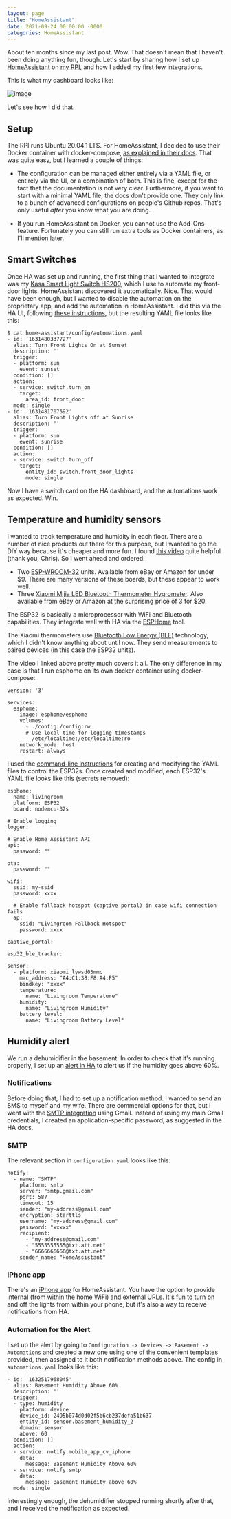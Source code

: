 ```yaml
---
layout: page
title: "HomeAssistant"
date: 2021-09-24 00:00:00 -0000
categories: HomeAssistant
---
```


About ten months since my last post. Wow. That doesn't mean that I haven't been doing anything fun, though. 
Let's start by sharing how I set up [HomeAssistant](https://www.home-assistant.io/) on 
[my RPI](https://cvicente.github.io/raspberry_pi/2020/11/01/RASPBERRY-PI.html), and how I added my first few integrations.

This is what my dashboard looks like:

![image](/images/ha_dash1.png)

Let's see how I did that.

## Setup

The RPI runs Ubuntu 20.04.1 LTS. For HomeAssistant, I decided to use their Docker container with docker-compose, 
[as explained in their docs](https://www.home-assistant.io/installation/linux#docker-compose). 
That was quite easy, but I learned a couple of things:

* The configuration can be managed either entirely via a YAML file, or entirely via the UI, or a combination of both. 
This is fine, except for the fact that the documentation is not very clear. Furthermore, if you want to start 
with a minimal YAML file, the docs don't provide one. They only link to a bunch of advanced configurations on people's 
Github repos. That's only useful _after_ you know what you are doing.

* If you run HomeAssistant on Docker, you cannot use the Add-Ons feature. Fortunately you can still run extra 
tools as Docker containers, as I'll mention later.

## Smart Switches
Once HA was set up and running, the first thing that I wanted to integrate was my [Kasa Smart Light Switch HS200](https://www.kasasmart.com/us/products/smart-switches/kasa-smart-wi-fi-light-switch-hs200), which I use to automate my
front-door lights. HomeAssistant discovered it automatically. Nice. That would have been enough, but I wanted to 
disable the automation on the proprietary app, and add the automation in HomeAssistant. I did this via the HA UI, 
following [these instructions](https://www.home-assistant.io/docs/automation/editor/), but the resulting YAML file 
looks like this:

```
$ cat home-assistant/config/automations.yaml
- id: '1631480337727'
  alias: Turn Front Lights On at Sunset
  description: ''
  trigger:
  - platform: sun
    event: sunset
  condition: []
  action:
  - service: switch.turn_on
    target:
      area_id: front_door
  mode: single
- id: '1631481707592'
  alias: Turn Front Lights off at Sunrise
  description: ''
  trigger:
  - platform: sun
    event: sunrise
  condition: []
  action:
  - service: switch.turn_off
    target:
      entity_id: switch.front_door_lights
	  mode: single
```

Now I have a switch card on the HA dashboard, and the automations work as expected. Win.

## Temperature and humidity sensors

I wanted to track temperature and humidity in each floor. There are a number of nice products out there for this purpose, 
but I wanted to go the DIY way because it's cheaper and more fun. I found [this video](https://youtu.be/l5ea7lQWpMk) 
quite helpful (thank you, Chris). So I went ahead and ordered:

* Two [ESP-WROOM-32](https://www.espressif.com/en/products/modules/esp32) units. Available from eBay or Amazon for under $9. There are many versions of these boards, 
but these appear to work well.
* Three [Xiaomi Mijia LED Bluetooth Thermometer Hygrometer](https://xiaomi-mi.com/sockets-and-sensors/mijia-temperature-and-humidity-monitor-2/). 
Also available from eBay or Amazon at the surprising price of 3 for $20.

The ESP32 is basically a microprocessor with WiFi and Bluetooth capabilities. They integrate well with HA via 
the [ESPHome](https://esphome.io) tool.

The Xiaomi thermometers use [Bluetooth Low Energy (BLE)](https://en.wikipedia.org/wiki/Bluetooth_Low_Energy) technology, 
which I didn't know anything about until now. They send measurements to paired devices (in this case the ESP32 units).

The video I linked above pretty much covers it all. The only difference in my case is that I run esphome on its own
docker container using docker-compose:

```
version: '3'

services:
  esphome:
    image: esphome/esphome
    volumes:
      - ./config:/config:rw
      # Use local time for logging timestamps
      - /etc/localtime:/etc/localtime:ro
    network_mode: host
    restart: always
```

I used the [command-line instructions](https://esphome.io/guides/getting_started_command_line.html) for creating and 
modifying the YAML files to control the ESP32s. Once created and modified, each ESP32's YAML file looks like this
(secrets removed):

```
esphome:
  name: livingroom
  platform: ESP32
  board: nodemcu-32s

# Enable logging
logger:

# Enable Home Assistant API
api:
  password: ""

ota:
  password: ""

wifi:
  ssid: my-ssid
  password: xxxx

  # Enable fallback hotspot (captive portal) in case wifi connection fails
  ap:
    ssid: "Livingroom Fallback Hotspot"
    password: xxxx

captive_portal:

esp32_ble_tracker:

sensor:
  - platform: xiaomi_lywsd03mmc
    mac_address: "A4:C1:38:F8:A4:F5"
    bindkey: "xxxx"
    temperature:
      name: "Livingroom Temperature"
    humidity:
      name: "Livingroom Humidity"
    battery_level:
      name: "Livingroom Battery Level"
```

## Humidity alert

We run a dehumidifier in the basement. In order to check that it's running properly, I set up an
[alert in HA](https://www.home-assistant.io/integrations/alert) to alert us if the humidity goes above 60%.

### Notifications

Before doing that, I had to set up a notification method. I wanted to send an SMS to myself and my wife. There are
commercial options for that, but I went with the [SMTP integration](https://www.home-assistant.io/integrations/smtp/)
using Gmail. Instead of using my main Gmail credentials, I created an application-specific password, as suggested
in the HA docs.

### SMTP

The relevant section in `configuration.yaml` looks like this:

```
notify:
  - name: "SMTP"
    platform: smtp
    server: "smtp.gmail.com"
    port: 587
    timeout: 15
    sender: "my-address@gmail.com"
    encryption: starttls
    username: "my-address@gmail.com"
    password: "xxxxx"
    recipient:
      - "my-address@gmail.com"
      - "5555555555@txt.att.net"
      - "6666666666@txt.att.net"
    sender_name: "HomeAssistant"
```

### iPhone app

There's an [iPhone app](https://apps.apple.com/us/app/home-assistant/id1099568401) for HomeAssistant. 
You have the option to provide internal (from within the home WiFi) and external URLs. It's fun to turn on and off 
the lights from within your phone, but it's also a way to receive notifications from HA.

### Automation for the Alert

I set up the alert by going to `Configuration -> Devices -> Basement -> Automations` and created a new one using
one of the convenient templates provided, then assigned to it both notification methods above. The config
in `automations.yaml` looks like this:

```
- id: '1632517968045'
  alias: Basement Humidity Above 60%
  description: ''
  trigger:
  - type: humidity
    platform: device
    device_id: 2495b074d0d02f5b6cb237defa51b637
    entity_id: sensor.basement_humidity_2
    domain: sensor
    above: 60
  condition: []
  action:
  - service: notify.mobile_app_cv_iphone
    data:
      message: Basement Humidity Above 60%
  - service: notify.smtp
    data:
      message: Basement Humidity above 60%
  mode: single
```

Interestingly enough, the dehumidifier stopped running shortly after that, and I received the notification as expected.



